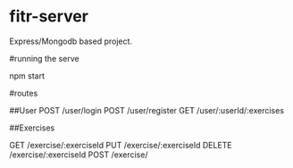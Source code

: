 # fitr-server

Express/Mongodb based project.


#running the serve

npm start



#routes

##User
POST /user/login
POST /user/register
GET /user/:userId/:exercises

##Exercises

GET /exercise/:exerciseId
PUT /exercise/:exerciseId
DELETE /exercise/:exerciseId
POST /exercise/
